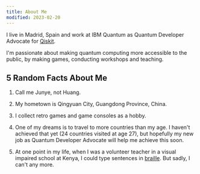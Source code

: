 ```yaml
---
title: About Me
modified: 2023-02-20
---
```


I live in Madrid, Spain and work at IBM Quantum as Quantum Developer Advocate for [Qiskit](https://qiskit.org/).

I'm passionate about making quantum computing more accessible to the public, by making games, conducting workshops and teaching.

## 5 Random Facts About Me

1. Call me Junye, not Huang.

1. My hometown is Qingyuan City, Guangdong Province, China.

1. I collect retro games and game consoles as a hobby.

1. One of my dreams is to travel to more countries than my age. I haven't achieved that yet (24 countries visited at age 27), but hopefully my new job as Quantum Developer Advocate will help me achieve this soon.

1. At one point in my life, when I was a volunteer teacher in a visual impaired school at Kenya, I could type sentences in [braille](https://en.wikipedia.org/wiki/Braille). But sadly, I can't any more.
